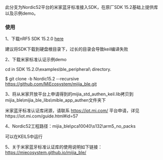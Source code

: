 ﻿此分支为Nordic52平台的米家蓝牙标准接入SDK，在原厂SDK 15.2基础上提供库以及示例demo。

### 使用
1、下载nRF5 SDK 15.2.0 [here](https://www.nordicsemi.com/Software-and-Tools/Software/nRF5-SDK)

建议将SDK下载到硬盘根目录下，过长的目录会导致keil编译失败

2、下载米家标准认证示例demo

cd in SDK 15.2.0\examples\ble_peripheral\ directory.

 $ git clone -b Nordic15.2 --recursive https://github.com/MiEcosystem/mijia_ble.git

3、将从米家开放平台上申请得到的mijia_std_authen_keil.lib拷贝到mijia_ble\mijia_ble_libs\mible_app_authen文件夹下

米家蓝牙标准认证库闭源，请联系 https://iot.mi.com/ 平台申请，详见https://iot.mi.com/guide.html#id=57

4、Nordic52工程路径：mijia_ble\pca10040\s132\arm5_no_packs

可以在KEIL5中运行

5、关于米家蓝牙标准认证库的使用说明如下链接：https://miecosystem.github.io/mijia_ble/ 
